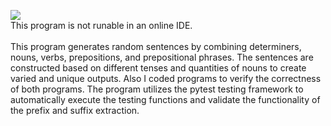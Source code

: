 <img src="https://img.shields.io/badge/RANDOM SENTENCE GENERATOR-purple?label=py"> <br>
This program is not runable in an online IDE.
<br>
<br>
This  program generates random sentences by combining determiners, nouns, verbs, prepositions, and prepositional phrases. The sentences are constructed based on different tenses and quantities of nouns to create varied and unique outputs.
Also I coded programs to verify the correctness of both programs. The program utilizes the pytest testing framework to automatically execute the testing functions and validate the functionality of the prefix and suffix extraction.
